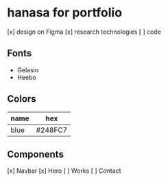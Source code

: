# hanasa for portfolio

[x] design on Figma
[x] research technologies 
[ ] code

## Fonts
- Gelasio
- Heebo

## Colors
| name | hex |
|-------|----|
|blue | #248FC7|

## Components
[x] Navbar
[x] Hero
[ ] Works
[ ] Contact